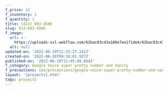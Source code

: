 ```yaml
---
f_price: 12
f_inventory: 1
f_quantity: 1
title: ‪(413) 893-4566
slug: 413-893-4566
f_image:
  url: >-
    https://uploads-ssl.webflow.com/62bac03c43a108e7ee1f1de4/62bac03c43a1087e3b1f1e01_download1.png
  alt: null
updated-on: '2022-06-29T11:31:27.241Z'
created-on: '2022-06-28T09:10:01.927Z'
published-on: '2022-06-29T11:45:48.664Z'
f_category: Google Voice super pretty number and Vanity
f_precautions: cms/precautions/google-voice-super-pretty-number-and-vanity.md
layout: '[projects].html'
tags: projects
---
```



